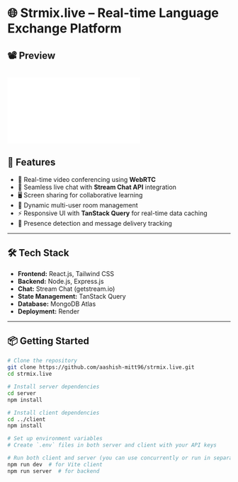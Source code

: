# 🌐 Strmix.live – Real-time Language Exchange Platform

## 📽️ Preview

![preview_gif](.pre)
---

## 🚀 Features

- 🎥 Real-time video conferencing using **WebRTC**
- 💬 Seamless live chat with **Stream Chat API** integration
- 🖥️ Screen sharing for collaborative learning
- 👥 Dynamic multi-user room management
- ⚡ Responsive UI with **TanStack Query** for real-time data caching
- 🔔 Presence detection and message delivery tracking

---

## 🛠️ Tech Stack

- **Frontend:** React.js, Tailwind CSS
- **Backend:** Node.js, Express.js
- **Chat:** Stream Chat (getstream.io)
- **State Management:** TanStack Query
- **Database:** MongoDB Atlas
- **Deployment:** Render

---

## 📦 Getting Started

```bash
# Clone the repository
git clone https://github.com/aashish-mitt96/strmix.live.git
cd strmix.live

# Install server dependencies
cd server
npm install

# Install client dependencies
cd ../client
npm install

# Set up environment variables
# Create `.env` files in both server and client with your API keys

# Run both client and server (you can use concurrently or run in separate terminals)
npm run dev  # for Vite client
npm run server  # for backend
